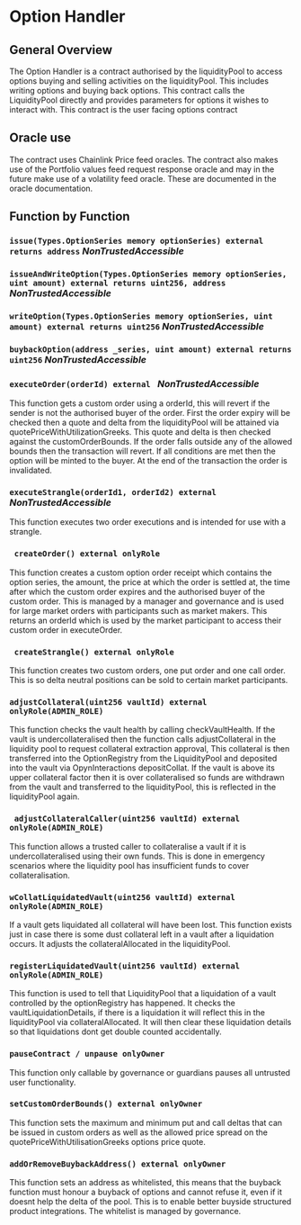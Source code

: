 # Option Handler

## General Overview

The Option Handler is a contract authorised by the liquidityPool to access options buying and selling activities on the liquidityPool. This includes writing options and buying back options. This contract calls the LiquidityPool directly and provides parameters for options it wishes to interact with. This contract is the user facing options contract

## Oracle use

The contract uses Chainlink Price feed oracles. The contract also makes use of the Portfolio values feed request response oracle and may in the future make use of a volatility feed oracle. These are documented in the oracle documentation.

## Function by Function

### ``` issue(Types.OptionSeries memory optionSeries) external returns address ``` ***NonTrustedAccessible***



### ``` issueAndWriteOption(Types.OptionSeries memory optionSeries, uint amount) external returns uint256, address ``` ***NonTrustedAccessible***

### ``` writeOption(Types.OptionSeries memory optionSeries, uint amount) external returns uint256 ``` ***NonTrustedAccessible***


### ```buybackOption(address _series, uint amount) external returns uint256``` ***NonTrustedAccessible***



### ```executeOrder(orderId) external ``` ***NonTrustedAccessible***

This function gets a custom order using a orderId, this will revert if the sender is not the authorised buyer of the order. First the order expiry will be checked then a quote and delta from the liquidityPool will be attained via quotePriceWithUtilizationGreeks. This quote and delta is then checked against the customOrderBounds. If the order falls outside any of the allowed bounds then the transaction will revert. If all conditions are met then the option will be minted to the buyer. At the end of the transaction the order is invalidated.

### ```executeStrangle(orderId1, orderId2) external ``` ***NonTrustedAccessible***

This function executes two order executions and is intended for use with a strangle.

### ``` createOrder() external onlyRole```

This function creates a custom option order receipt which contains the option series, the amount, the price at which the order is settled at, the time after which the custom order expires and the authorised buyer of the custom order. This is managed by a manager and governance and is used for large market orders with participants such as market makers. This returns an orderId which is used by the market participant to access their custom order in executeOrder.

### ``` createStrangle() external onlyRole```

This function creates two custom orders, one put order and one call order. This is so delta neutral positions can be sold to certain market participants.

### ``` adjustCollateral(uint256 vaultId) external onlyRole(ADMIN_ROLE) ```

This function checks the vault health by calling checkVaultHealth. If the vault is undercollateralised then the function calls adjustCollateral in the liquidity pool to request collateral extraction approval, This collateral is then transferred into the OptionRegistry from the LiquidityPool and deposited into the vault via OpynInteractions depositCollat.
If the vault is above its upper collateral factor then it is over collateralised so funds are withdrawn from the vault and transferred to the liquidityPool, this is reflected in the liquidityPool again.

### ``` adjustCollateralCaller(uint256 vaultId) external onlyRole(ADMIN_ROLE)```

This function allows a trusted caller to collateralise a vault if it is undercollateralised using their own funds. This is done in emergency scenarios where the liquidity pool has insufficient funds to cover collateralisation.

### ```wCollatLiquidatedVault(uint256 vaultId) external onlyRole(ADMIN_ROLE)```

If a vault gets liquidated all collateral will have been lost. This function exists just in case there is some dust collateral left in a vault after a liquidation occurs. It adjusts the collateralAllocated in the liquidityPool.

### ```registerLiquidatedVault(uint256 vaultId) external onlyRole(ADMIN_ROLE) ``` 

This function is used to tell that LiquidityPool that a liquidation of a vault controlled by the optionRegistry has happened. It checks the vaultLiquidationDetails, if there is a liquidation it will reflect this in the liquidityPool via collateralAllocated. It will then clear these liquidation details so that liquidations dont get double counted accidentally.

### ```pauseContract / unpause onlyOwner ```

This function only callable by governance or guardians pauses all untrusted user functionality.

### ```setCustomOrderBounds() external onlyOwner ```

This function sets the maximum and minimum put and call deltas that can be issued in custom orders as well as the allowed price spread on the quotePriceWithUtilisationGreeks options price quote.

### ```addOrRemoveBuybackAddress() external onlyOwner ```

This function sets an address as whitelisted, this means that the buyback function must honour a buyback of options and cannot refuse it, even if it doesnt help the delta of the pool. This is to enable better buyside structured product integrations. The whitelist is managed by governance.



